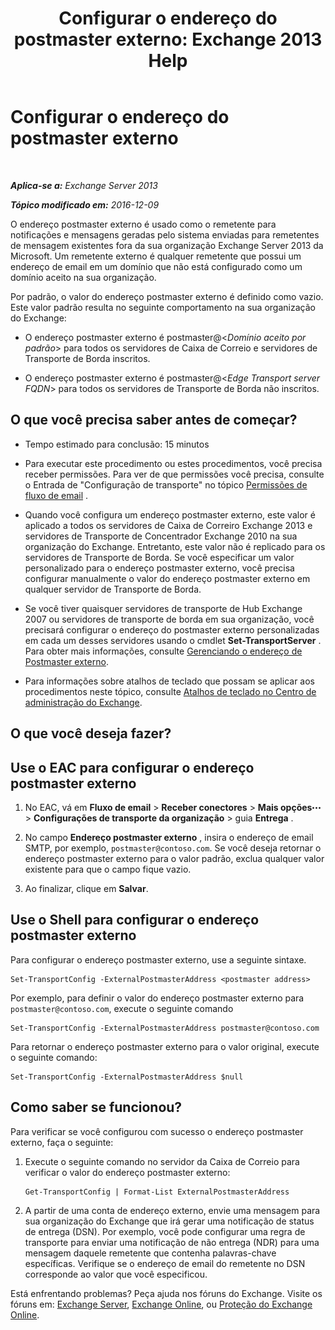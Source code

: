 ﻿---
title: 'Configurar o endereço do postmaster externo: Exchange 2013 Help'
TOCTitle: Configurar o endereço do postmaster externo
ms:assetid: 6b0c8675-3238-462d-8973-b52305fb90d2
ms:mtpsurl: https://technet.microsoft.com/pt-br/library/Bb430765(v=EXCHG.150)
ms:contentKeyID: 52058825
ms.date: 05/22/2018
mtps_version: v=EXCHG.150
ms.translationtype: MT
---

# Configurar o endereço do postmaster externo

 

_**Aplica-se a:** Exchange Server 2013_

_**Tópico modificado em:** 2016-12-09_

O endereço postmaster externo é usado como o remetente para notificações e mensagens geradas pelo sistema enviadas para remetentes de mensagem existentes fora da sua organização Exchange Server 2013 da Microsoft. Um remetente externo é qualquer remetente que possui um endereço de email em um domínio que não está configurado como um domínio aceito na sua organização.

Por padrão, o valor do endereço postmaster externo é definido como vazio. Este valor padrão resulta no seguinte comportamento na sua organização do Exchange:

  - O endereço postmaster externo é postmaster@\<*Domínio aceito por padrão*\> para todos os servidores de Caixa de Correio e servidores de Transporte de Borda inscritos.

  - O endereço postmaster externo é postmaster@\<*Edge Transport server FQDN*\> para todos os servidores de Transporte de Borda não inscritos.

## O que você precisa saber antes de começar?

  - Tempo estimado para conclusão: 15 minutos

  - Para executar este procedimento ou estes procedimentos, você precisa receber permissões. Para ver de que permissões você precisa, consulte o Entrada de "Configuração de transporte" no tópico [Permissões de fluxo de email](mail-flow-permissions-exchange-2013-help.md) .

  - Quando você configura um endereço postmaster externo, este valor é aplicado a todos os servidores de Caixa de Correiro Exchange 2013 e servidores de Transporte de Concentrador Exchange 2010 na sua organização do Exchange. Entretanto, este valor não é replicado para os servidores de Transporte de Borda. Se você especificar um valor personalizado para o endereço postmaster externo, você precisa configurar manualmente o valor do endereço postmaster externo em qualquer servidor de Transporte de Borda.

  - Se você tiver quaisquer servidores de transporte de Hub Exchange 2007 ou servidores de transporte de borda em sua organização, você precisará configurar o endereço do postmaster externo personalizadas em cada um desses servidores usando o cmdlet **Set-TransportServer** . Para obter mais informações, consulte [Gerenciando o endereço de Postmaster externo](https://go.microsoft.com/fwlink/?linkid=279922).

  - Para informações sobre atalhos de teclado que possam se aplicar aos procedimentos neste tópico, consulte [Atalhos de teclado no Centro de administração do Exchange](keyboard-shortcuts-in-the-exchange-admin-center-exchange-online-protection-help.md).

## O que você deseja fazer?

## Use o EAC para configurar o endereço postmaster externo

1.  No EAC, vá em **Fluxo de email** \> **Receber conectores** \> **Mais opções**![Ícone Mais opções](images/JJ150550.5381819e-3b21-4873-8714-e9b956290b28(EXCHG.150).gif "Ícone Mais opções") \> **Configurações de transporte da organização** \> guia **Entrega** .

2.  No campo **Endereço postmaster externo** , insira o endereço de email SMTP, por exemplo, `postmaster@contoso.com`. Se você deseja retornar o endereço postmaster externo para o valor padrão, exclua qualquer valor existente para que o campo fique vazio.

3.  Ao finalizar, clique em **Salvar**.

## Use o Shell para configurar o endereço postmaster externo

Para configurar o endereço postmaster externo, use a seguinte sintaxe.

    Set-TransportConfig -ExternalPostmasterAddress <postmaster address>

Por exemplo, para definir o valor do endereço postmaster externo para `postmaster@contoso.com`, execute o seguinte comando

    Set-TransportConfig -ExternalPostmasterAddress postmaster@contoso.com

Para retornar o endereço postmaster externo para o valor original, execute o seguinte comando:

    Set-TransportConfig -ExternalPostmasterAddress $null

## Como saber se funcionou?

Para verificar se você configurou com sucesso o endereço postmaster externo, faça o seguinte:

1.  Execute o seguinte comando no servidor da Caixa de Correio para verificar o valor do endereço postmaster externo:
    
        Get-TransportConfig | Format-List ExternalPostmasterAddress

2.  A partir de uma conta de endereço externo, envie uma mensagem para sua organização do Exchange que irá gerar uma notificação de status de entrega (DSN). Por exemplo, você pode configurar uma regra de transporte para enviar uma notificação de não entrega (NDR) para uma mensagem daquele remetente que contenha palavras-chave específicas. Verifique se o endereço de email do remetente no DSN corresponde ao valor que você especificou.

Está enfrentando problemas? Peça ajuda nos fóruns do Exchange. Visite os fóruns em: [Exchange Server](https://go.microsoft.com/fwlink/p/?linkid=60612), [Exchange Online](https://go.microsoft.com/fwlink/p/?linkid=267542), ou [Proteção do Exchange Online](https://go.microsoft.com/fwlink/p/?linkid=285351).

